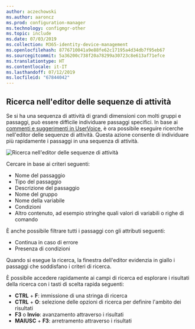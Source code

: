 ```yaml
---
author: aczechowski
ms.author: aaroncz
ms.prod: configuration-manager
ms.technology: configmgr-other
ms.topic: include
ms.date: 07/03/2019
ms.collection: M365-identity-device-management
ms.openlocfilehash: 8776710041a9e88fe62c17195a4d34db7f95eb67
ms.sourcegitcommit: 5a36200c738f20a78299a30723c8e613af71efce
ms.translationtype: HT
ms.contentlocale: it-IT
ms.lasthandoff: 07/12/2019
ms.locfileid: "67844042"
---
```

## <a name="bkmk_tsedit"></a>Ricerca nell'editor delle sequenze di attività

<!--4621085-->

Se si ha una sequenza di attività di grandi dimensioni con molti gruppi e passaggi, può essere difficile individuare passaggi specifici. In base ai [commenti e suggerimenti in UserVoice](https://configurationmanager.uservoice.com/forums/300492-ideas/suggestions/10015995-task-sequence-editor-search), è ora possibile eseguire ricerche nell'editor delle sequenze di attività. Questa azione consente di individuare più rapidamente i passaggi in una sequenza di attività.

![Ricerca nell'editor delle sequenze di attività](../../media/4621085-task-sequence-search.png)

Cercare in base ai criteri seguenti:

- Nome del passaggio
- Tipo del passaggio
- Descrizione del passaggio
- Nome del gruppo
- Nome della variabile
- Condizioni
- Altro contenuto, ad esempio stringhe quali valori di variabili o righe di comando

È anche possibile filtrare tutti i passaggi con gli attributi seguenti:

- Continua in caso di errore
- Presenza di condizioni

Quando si esegue la ricerca, la finestra dell'editor evidenzia in giallo i passaggi che soddisfano i criteri di ricerca.

È possibile accedere rapidamente ai campi di ricerca ed esplorare i risultati della ricerca con i tasti di scelta rapida seguenti:

- **CTRL** + **F**: immissione di una stringa di ricerca
- **CTRL** + **O**: selezione delle opzioni di ricerca per definire l'ambito dei risultati
- **F3** o **Invio**: avanzamento attraverso i risultati
- **MAIUSC** + **F3**: arretramento attraverso i risultati
